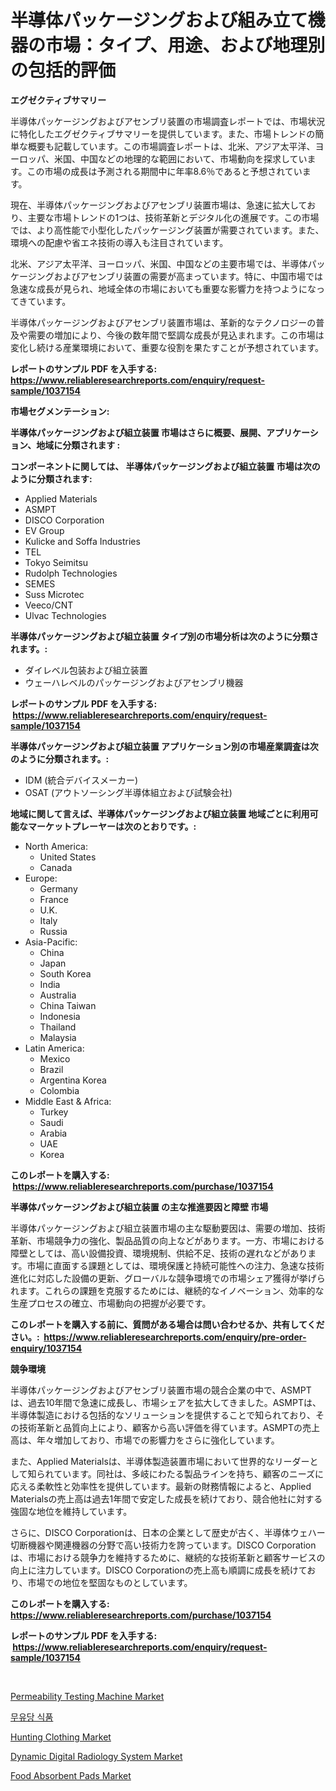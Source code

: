<p><h1>半導体パッケージングおよび組み立て機器の市場：タイプ、用途、および地理別の包括的評価</h1></p><p><strong>エグゼクティブサマリー</strong></p>
<p><p>半導体パッケージングおよびアセンブリ装置の市場調査レポートでは、市場状況に特化したエグゼクティブサマリーを提供しています。また、市場トレンドの簡単な概要も記載しています。この市場調査レポートは、北米、アジア太平洋、ヨーロッパ、米国、中国などの地理的な範囲において、市場動向を探求しています。この市場の成長は予測される期間中に年率8.6％であると予想されています。</p><p>現在、半導体パッケージングおよびアセンブリ装置市場は、急速に拡大しており、主要な市場トレンドの1つは、技術革新とデジタル化の進展です。この市場では、より高性能で小型化したパッケージング装置が需要されています。また、環境への配慮や省エネ技術の導入も注目されています。</p><p>北米、アジア太平洋、ヨーロッパ、米国、中国などの主要市場では、半導体パッケージングおよびアセンブリ装置の需要が高まっています。特に、中国市場では急速な成長が見られ、地域全体の市場においても重要な影響力を持つようになってきています。</p><p>半導体パッケージングおよびアセンブリ装置市場は、革新的なテクノロジーの普及や需要の増加により、今後の数年間で堅調な成長が見込まれます。この市場は変化し続ける産業環境において、重要な役割を果たすことが予想されています。</p></p>
<p><strong>レポートのサンプル PDF を入手する: <a href="https://www.reliableresearchreports.com/enquiry/request-sample/1037154">https://www.reliableresearchreports.com/enquiry/request-sample/1037154</a></strong></p>
<p><strong>市場セグメンテーション:</strong></p>
<p><strong> 半導体パッケージングおよび組立装置 市場はさらに概要、展開、アプリケーション、地域に分類されます :</strong></p>
<p><strong>コンポーネントに関しては、 半導体パッケージングおよび組立装置 市場は次のように分類されます: &nbsp;</strong></p>
<p><ul><li>Applied Materials</li><li>ASMPT</li><li>DISCO Corporation</li><li>EV Group</li><li>Kulicke and Soffa Industries</li><li>TEL</li><li>Tokyo Seimitsu</li><li>Rudolph Technologies</li><li>SEMES</li><li>Suss Microtec</li><li>Veeco/CNT</li><li>Ulvac Technologies</li></ul></p>
<p><strong> 半導体パッケージングおよび組立装置 タイプ別の市場分析は次のように分類されます。:</strong></p>
<p><ul><li>ダイレベル包装および組立装置</li><li>ウェーハレベルのパッケージングおよびアセンブリ機器</li></ul></p>
<p><strong>レポートのサンプル PDF を入手する: &nbsp;<a href="https://www.reliableresearchreports.com/enquiry/request-sample/1037154">https://www.reliableresearchreports.com/enquiry/request-sample/1037154</a></strong></p>
<p><strong> 半導体パッケージングおよび組立装置 アプリケーション別の市場産業調査は次のように分類されます。:</strong></p>
<p><ul><li>IDM (統合デバイスメーカー)</li><li>OSAT (アウトソーシング半導体組立および試験会社)</li></ul></p>
<p><strong>地域に関して言えば、半導体パッケージングおよび組立装置 地域ごとに利用可能なマーケットプレーヤーは次のとおりです。:</strong></p>
<p><ul>
    <li>
        North America:
        <ul>
            <li>United States</li>
            <li>Canada</li>
        </ul>
    </li>
    <li>
        Europe:
        <ul>
            <li>Germany</li>
            <li>France</li>
            <li>U.K.</li>
            <li>Italy</li>
            <li>Russia</li>
        </ul>
    </li>
    <li>
        Asia-Pacific:
        <ul>
            <li>China</li>
            <li>Japan</li>
            <li>South Korea</li>
            <li>India</li>
            <li>Australia</li>
            <li>China Taiwan</li>
            <li>Indonesia</li>
            <li>Thailand</li>
            <li>Malaysia</li>
        </ul>
    </li>
    <li>
        Latin America:
        <ul>
            <li>Mexico</li>
            <li>Brazil</li>
            <li>Argentina Korea</li>
            <li>Colombia</li>
        </ul>
    </li>
    <li>
        Middle East & Africa:
        <ul>
            <li>Turkey</li>
            <li>Saudi</li>
            <li>Arabia</li>
            <li>UAE</li>
            <li>Korea</li>
        </ul>
    </li>
    </ul></p>
<p><strong>このレポートを購入する: &nbsp;<a href="https://www.reliableresearchreports.com/purchase/1037154">https://www.reliableresearchreports.com/purchase/1037154</a></strong></p>
<p><strong>半導体パッケージングおよび組立装置 の主な推進要因と障壁 市場</strong></p>
<p><p>半導体パッケージングおよび組立装置市場の主な駆動要因は、需要の増加、技術革新、市場競争力の強化、製品品質の向上などがあります。一方、市場における障壁としては、高い設備投資、環境規制、供給不足、技術の遅れなどがあります。市場に直面する課題としては、環境保護と持続可能性への注力、急速な技術進化に対応した設備の更新、グローバルな競争環境での市場シェア獲得が挙げられます。これらの課題を克服するためには、継続的なイノベーション、効率的な生産プロセスの確立、市場動向の把握が必要です。</p></p>
<p><strong>このレポートを購入する前に、質問がある場合は問い合わせるか、共有してください。:&nbsp; <a href="https://www.reliableresearchreports.com/enquiry/pre-order-enquiry/1037154">https://www.reliableresearchreports.com/enquiry/pre-order-enquiry/1037154</a></strong></p>
<p><strong>競争環境</strong></p>
<p><p>半導体パッケージングおよびアセンブリ装置市場の競合企業の中で、ASMPTは、過去10年間で急速に成長し、市場シェアを拡大してきました。ASMPTは、半導体製造における包括的なソリューションを提供することで知られており、その技術革新と品質向上により、顧客から高い評価を得ています。ASMPTの売上高は、年々増加しており、市場での影響力をさらに強化しています。</p><p>また、Applied Materialsは、半導体製造装置市場において世界的なリーダーとして知られています。同社は、多岐にわたる製品ラインを持ち、顧客のニーズに応える柔軟性と効率性を提供しています。最新の財務情報によると、Applied Materialsの売上高は過去1年間で安定した成長を続けており、競合他社に対する強固な地位を維持しています。</p><p>さらに、DISCO Corporationは、日本の企業として歴史が古く、半導体ウェハー切断機器や関連機器の分野で高い技術力を誇っています。DISCO Corporationは、市場における競争力を維持するために、継続的な技術革新と顧客サービスの向上に注力しています。DISCO Corporationの売上高も順調に成長を続けており、市場での地位を堅固なものとしています。</p></p>
<p><strong>このレポートを購入する: &nbsp; <a href="https://www.reliableresearchreports.com/purchase/1037154">https://www.reliableresearchreports.com/purchase/1037154</a></strong></p>
<p><strong>レポートのサンプル PDF を入手する: &nbsp;<a href="https://www.reliableresearchreports.com/enquiry/request-sample/1037154">https://www.reliableresearchreports.com/enquiry/request-sample/1037154</a></strong><strong></strong></p>
<p>&nbsp;</p>
<p><p><a href="https://scarlet-rocket-c63.notion.site/Permeability-Testing-Machine-Market-Insights-Market-Players-and-Forecast-Till-2031-68083309cfe7480fb85b3c8428b836d7">Permeability Testing Machine Market</a></p><p><a href="https://github.com/sougarounis/Market-Research-Report-List-2/blob/main/4465780186324.md">무유당 식품</a></p><p><a href="https://view.publitas.com/reportprime-1/hunting-clothing-market-research-report-provides-thorough-industry-overview-which-offers-an-in-depth-analysis-of-product-trends-and-new-market-divisions/">Hunting Clothing Market</a></p><p><a href="https://github.com/RichRobinson5/Market-Research-Report-List-4/blob/main/dynamic-digital-radiology-system-market.md">Dynamic Digital Radiology System Market</a></p><p><a href="https://view.publitas.com/reportprime-1/food-absorbent-pads-market-research-report-the-key-to-successful-business-strategy-forecasted-for-period-from-2024-2031/">Food Absorbent Pads Market</a></p></p>